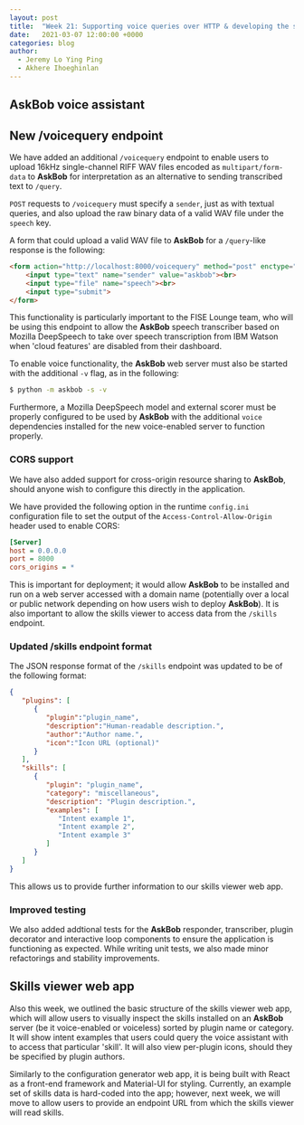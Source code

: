 ```yaml
---
layout: post
title:  "Week 21: Supporting voice queries over HTTP & developing the skills viewer"
date:   2021-03-07 12:00:00 +0000
categories: blog
author:
  - Jeremy Lo Ying Ping
  - Akhere Ihoeghinlan
---
```


## AskBob voice assistant

## New /voicequery endpoint

We have added an additional `/voicequery` endpoint to enable users to upload 16kHz single-channel RIFF WAV files encoded as `multipart/form-data` to **AskBob** for interpretation as an alternative to sending transcribed text to `/query`.

`POST` requests to `/voicequery` must specify a `sender`, just as with textual queries, and also upload the raw binary data of a valid WAV file under the `speech` key.

A form that could upload a valid WAV file to **AskBob** for a `/query`-like response is the following:

```html
<form action="http://localhost:8000/voicequery" method="post" enctype="multipart/form-data">
    <input type="text" name="sender" value="askbob"><br>
    <input type="file" name="speech"><br>
    <input type="submit">
</form>
```

This functionality is particularly important to the FISE Lounge team, who will be using this endpoint to allow the **AskBob** speech transcriber based on Mozilla DeepSpeech to take over speech transcription from IBM Watson when 'cloud features' are disabled from their dashboard.

To enable voice functionality, the **AskBob** web server must also be started with the additional `-v` flag, as in the following:

```bash
$ python -m askbob -s -v
```

Furthermore, a Mozilla DeepSpeech model and external scorer must be properly configured to be used by **AskBob** with the additional `voice` dependencies installed for the new voice-enabled server to function properly.

### CORS support

We have also added support for cross-origin resource sharing to **AskBob**, should anyone wish to configure this directly in the application.

We have provided the following option in the runtime `config.ini` configuration file to set the output of the `Access-Control-Allow-Origin` header used to enable CORS:

```ini
[Server]
host = 0.0.0.0
port = 8000
cors_origins = *
```

This is important for deployment; it would allow **AskBob** to be installed and run on a web server accessed with a domain name (potentially over a local or public network depending on how users wish to deploy **AskBob**). It is also important to allow the skills viewer to access data from the `/skills` endpoint.

### Updated /skills endpoint format

The JSON response format of the `/skills` endpoint was updated to be of the following format:

```json
{
   "plugins": [
      {
         "plugin":"plugin_name",
         "description":"Human-readable description.",
         "author":"Author name.",
         "icon":"Icon URL (optional)"
      }
   ],
   "skills": [
      {
         "plugin": "plugin_name",
         "category": "miscellaneous",
         "description": "Plugin description.",
         "examples": [
            "Intent example 1",
            "Intent example 2",
            "Intent example 3"
         ]
      }
   ]
}
```

This allows us to provide further information to our skills viewer web app.

### Improved testing

We also added addtional tests for the **AskBob** responder, transcriber, plugin decorator and interactive loop components to ensure the application is functioning as expected. While writing unit tests, we also made minor refactorings and stability improvements.

## Skills viewer web app

Also this week, we outlined the basic structure of the skills viewer web app, which will allow users to visually inspect the skills installed on an **AskBob** server (be it voice-enabled or voiceless) sorted by plugin name or category. It will show intent examples that users could query the voice assistant with to access that particular 'skill'. It will also view per-plugin icons, should they be specified by plugin authors.

Similarly to the configuration generator web app, it is being built with React as a front-end framework and Material-UI for styling. Currently, an example set of skills data is hard-coded into the app; however, next week, we will move to allow users to provide an endpoint URL from which the skills viewer will read skills.
